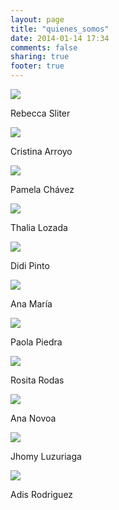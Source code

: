 ```yaml
---
layout: page
title: "quienes_somos"
date: 2014-01-14 17:34
comments: false
sharing: true
footer: true
---
```


<div>

<div id="headshot">
    <img src="{{ root_url }}/images/rebeccasliter.jpg" id="headshot-photo"/>
    <p>Rebecca Sliter</p>
</div>

<div id="headshot">
    <img src="{{ root_url }}/images/cristinaarroyo.jpg" id="headshot-photo"/>
    <p>Cristina Arroyo</p>
</div>

<div id="headshot">
    <img src="{{ root_url }}/images/pamelachavez.jpg" id="headshot-photo"/>
    <p>Pamela Chávez</p>
</div>

<div id="headshot">
    <img src="{{ root_url }}/images/thalialozada.jpg" id="headshot-photo"/>
    <p>Thalia Lozada</p>
</div>

<div id="headshot">
    <img src="{{ root_url }}/images/Didipinto.jpg" id="headshot-photo"/>
    <p>Didi Pinto</p>
</div>
<div id="headshot">
    <img src="{{ root_url }}/images/anamaria.jpg" id="headshot-photo"/>
    <p>Ana María</p>
</div>
<div id="headshot">
    <img src="{{ root_url }}/images/paola-piedra.jpg" id="headshot-photo"/>
    <p>Paola Piedra</p>
</div>
<div id="headshot">
    <img src="{{ root_url }}/images/rositarodas.jpg" id="headshot-photo"/>
    <p>Rosita Rodas</p>
</div>
<div id="headshot">
    <img src="{{ root_url }}/images/ananovoa.jpg" id="headshot-photo"/>
    <p>Ana Novoa</p>
</div>
<div id="headshot">
    <img src="{{ root_url }}/images/jhomaraluzu.jpg" id="headshot-photo"/>
    <p>Jhomy Luzuriaga</p>
</div>

<div id="headshot">
      <img src="{{ root_url }}/images/adisrodriguez.JPG" id="headshot-photo"/>
    <p>Adis Rodriguez</p>
</div>



</div>
